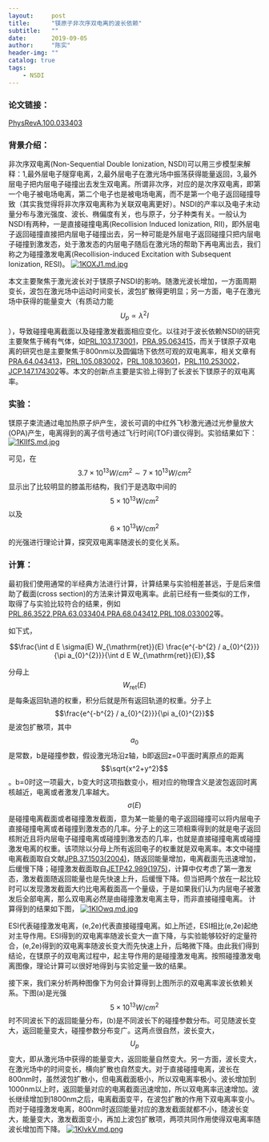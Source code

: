 ```yaml
---
layout:     post
title:      "镁原子非次序双电离的波长依赖"
subtitle:   ""
date:       2019-09-05
author:     "陈实"
header-img: ""
catalog: true
tags:
    - NSDI
---
```

### 论文链接：
[PhysRevA.100.033403](https://journals.aps.org/pra/abstract/10.1103/PhysRevA.100.033403)

### 背景介绍：
非次序双电离(Non-Sequential Double Ionization, NSDI)可以用三步模型来解释：1,最外层电子隧穿电离，2,最外层电子在激光场中振荡获得能量返回，3,最外层电子把内层电子碰撞出去发生双电离。所谓非次序，对应的是次序双电离，即第一个电子被电场电离，第二个电子也是被电场电离，而不是第一个电子返回碰撞导致（其实我觉得将非次序双电离称为关联双电离更好）。NSDI的产率以及电子末动量分布与激光强度、波长、椭偏度有关，也与原子，分子种类有关。一般认为NSDI有两种，一是直接碰撞电离(Recollision Induced Ionization, RII)，即外层电子返回碰撞直接把内层电子碰撞出去，另一种可能是外层电子返回碰撞只把内层电子碰撞到激发态，处于激发态的内层电子随后在激光场的帮助下再电离出去，我们称之为碰撞激发电离(Recollision-induced Excitation with Subsequent Ionization, RESI)。
[![1KOXJ1.md.jpg](https://s2.ax1x.com/2020/01/28/1KOXJ1.md.jpg)](https://imgchr.com/i/1KOXJ1)

本文主要聚焦于激光波长对于镁原子NSDI的影响。随激光波长增加，一方面周期变长，波包在激光场中运动时间变长，波包扩散得更明显；另一方面，电子在激光场中获得的能量变大（有质动力能$$U_p\propto\lambda^2I$$），导致碰撞电离截面以及碰撞激发截面相应变化。以往对于波长依赖NSDI的研究主要聚焦于稀有气体，如[PRL.103.173001](https://journals.aps.org/prl/abstract/10.1103/PhysRevLett.103.173001)，[PRA.95.063415](https://journals.aps.org/pra/abstract/10.1103/PhysRevA.95.063415)，而关于镁原子双电离的研究也是主要聚焦于800nm以及圆偏场下依然可观的双电离率，相关文章有[PRA.64.043413](https://journals.aps.org/pra/abstract/10.1103/PhysRevA.64.043413)，[PRL.105.083002](https://journals.aps.org/prl/abstract/10.1103/PhysRevLett.105.083002)，[PRL.108.103601](https://journals.aps.org/prl/abstract/10.1103/PhysRevLett.108.103601)，[PRL.110.253002](https://journals.aps.org/prl/abstract/10.1103/PhysRevLett.110.253002)，[JCP.147.174302](https://aip.scitation.org/doi/10.1063/1.5001668)等。本文的创新点主要是实验上得到了长波长下镁原子的双电离率。

### 实验：
镁原子束流通过电加热原子炉产生，波长可调的中红外飞秒激光通过光参量放大(OPA)产生，电离得到的离子信号通过飞行时间(TOF)谱仪得到。实验结果如下：
[![1KIIfS.md.jpg](https://s2.ax1x.com/2020/01/28/1KIIfS.md.jpg)](https://imgchr.com/i/1KIIfS)

可见，在$$3.7\times 10^{13}W/cm^2\sim 7\times 10^{13}W/cm^2$$显示出了比较明显的膝盖形结构，我们于是选取中间的$$5\times 10^{13}W/cm^2$$以及$$6\times 10^{13}W/cm^2$$的光强进行理论计算，探究双电离率随波长的变化关系。

### 计算：
最初我们使用通常的半经典方法进行计算，计算结果与实验相差甚远，于是后来借助了截面(cross section)的方法来计算双电离率。此前已经有一些类似的工作，取得了与实验比较符合的结果，例如[PRL.86.3522](https://journals.aps.org/prl/abstract/10.1103/PhysRevLett.86.3522),[PRA.63.033404](https://journals.aps.org/pra/abstract/10.1103/PhysRevA.63.033404),[PRA.68.043412](https://journals.aps.org/pra/abstract/10.1103/PhysRevA.68.043412),[PRL.108.033002](https://journals.aps.org/prl/abstract/10.1103/PhysRevLett.108.033002)等。

如下式，

$$\frac{\int d E \sigma(E) W_{\mathrm{ret}}(E) \frac{e^{-b^{2} / a_{0}^{2}}}{\pi a_{0}^{2}}}{\int d E W_{\mathrm{ret}}(E)},$$

分母上$$W_{\mathrm{ret}}(E)$$是每条返回轨道的权重，积分后就是所有返回轨道的权重。分子上$$\frac{e^{-b^{2} / a_{0}^{2}}}{\pi a_{0}^{2}}$$是波包扩散项，其中$$a_{0}$$是常数，b是碰撞参数，假设激光场沿z轴，b即返回z=0平面时离原点的距离$$\sqrt{x^2+y^2}$$。b=0时这一项最大，b变大时这项指数变小，相对应的物理含义是波包返回时离核越近，电离或者激发几率越大。$$\sigma(E)$$是碰撞电离截面或者碰撞激发截面，意为某一能量的电子返回碰撞可以将内层电子直接碰撞电离或者碰撞到激发态的几率。分子上的这三项相乘得到的就是电子返回核附近且将内层电子碰撞电离或碰撞到激发态的几率，也就是直接碰撞电离或碰撞激发电离的权重。该项除以分母上所有返回电子的权重就是双电离率。本文中碰撞电离截面取自文献[JPB.37.1503(2004)](https://iopscience.iop.org/article/10.1088/0953-4075/37/7/011)，随返回能量增加，电离截面先迅速增加，后缓慢下降；碰撞激发截面取自[JETP42,989(1975)](http://jetp.ac.ru/cgi-bin/e/index/e/42/6/p989?a=list)，计算中仅考虑了第一激发态，激发截面随返回能量也是先快速上升，后缓慢下降。但当把两个放在一起比较时可以发现激发截面大约比电离截面高一个量级，于是如果我们认为内层电子被激发后全部电离，那么双电离必然是由碰撞激发电离主导，而非直接碰撞电离。
计算得到的结果如下图，
[![1KIOwq.md.jpg](https://s2.ax1x.com/2020/01/28/1KIOwq.md.jpg)](https://imgchr.com/i/1KIOwq)

ESI代表碰撞激发电离，(e,2e)代表直接碰撞电离。如上所述，ESI相比(e,2e)起绝对主导作用。ESI得到的双电离率随波长变大一直下降，与实验能够较好的定量符合，(e,2e)得到的双电离率随波长变大而先快速上升，后略微下降。由此我们得到结论，在镁原子的双电离过程中，起主导作用的是碰撞激发电离。按照碰撞激发电离图像，理论计算可以很好地得到与实验定量一致的结果。

接下来，我们来分析两种图像下为何会计算得到上图所示的双电离率波长依赖关系。下图(a)是光强$$5\times 10^{13}W/cm^2$$时不同波长下的返回能量分布，(b)是不同波长下的碰撞参数分布。可见随波长变大，返回能量变大，碰撞参数分布变广。这两点很自然，波长变大，$$U_p$$变大，即从激光场中获得的能量变大，返回能量自然变大。另一方面，波长变大，在激光场中的时间变长，横向扩散也自然变大。对于直接碰撞电离，波长在800nm时，虽然波包扩散小，但电离截面极小，所以双电离率极小。波长增加到1000nm以上时，返回能量对应的电离截面迅速增加，所以双电离率迅速增加。波长继续增加到1800nm之后，电离截面变平，在波包扩散的作用下双电离率变小。而对于碰撞激发电离，800nm时返回能量对应的激发截面就都不小，随波长变大，能量变大，激发截面变小，再加上波包扩散项，两项共同作用使得双电离率随波长增加而下降。
[![1KIvkV.md.png](https://s2.ax1x.com/2020/01/28/1KIvkV.md.png)](https://imgchr.com/i/1KIvkV)
